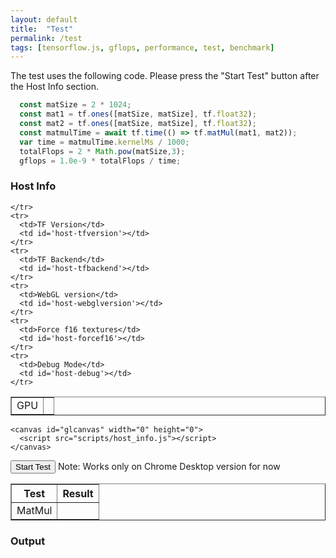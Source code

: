 ```yaml
---
layout: default
title:  "Test"
permalink: /test
tags: [tensorflow.js, gflops, performance, test, benchmark]
---
```


The test uses the following code. Please press the "Start Test" button after the Host Info section.

```javascript
  const matSize = 2 * 1024;
  const mat1 = tf.ones([matSize, matSize], tf.float32);
  const mat2 = tf.ones([matSize, matSize], tf.float32);
  const matmulTime = await tf.time(() => tf.matMul(mat1, mat2));
  var time = matmulTime.kernelMs / 1000;
  totalFlops = 2 * Math.pow(matSize,3);
  gflops = 1.0e-9 * totalFlops / time;
```

<!-- ===================================================  -->
<!-- Host Info                                            -->
<!-- ===================================================  -->
<h3> Host Info</h3>
<div id='div-hostinfo'>
  <table id='table-hostinfo' border='1' border-width='5px'>
    <tr>
      <td>GPU</td>
      <td id="host-gpu"></td>

    </tr>
    <tr>
      <td>TF Version</td>
      <td id='host-tfversion'></td>
    </tr>
    <tr>
      <td>TF Backend</td>
      <td id='host-tfbackend'></td>
    </tr>
    <tr>
      <td>WebGL version</td>
      <td id='host-webglversion'></td>
    </tr>
    <tr>
      <td>Force f16 textures</td>
      <td id='host-forcef16'></td>
    </tr>
    <tr>
      <td>Debug Mode</td>
      <td id='host-debug'></td>
    </tr>
  </table>


  
    <canvas id="glcanvas" width="0" height="0">
      <script src="scripts/host_info.js"></script>
    </canvas>
  </div>

  <button onclick="StartTest()">Start Test</button>
  Note: Works only on Chrome Desktop version for now

<!-- ===================================================  -->
<!-- Test Results                                          -->
<!-- ===================================================  -->
<div id='div-testresults'>
  <table id='table-hostinfo' border='1'>
    <tr>
      <th>Test</th>
      <th>Result</th>
    </tr>
    <tr>
      <td>MatMul</td>
      <td id="tr-matmul"></td>
    </tr>
  </table>


  <!-- ===================================================  -->
<!-- Output                                         -->
<!-- ===================================================  -->
<h3> Output</h3>


<texarea type="text" id='test-output'>



<script src="scripts/main.js"></script>
<script src="scripts/matmul.js"></script>
<script src="scripts/mnist.js"></script>